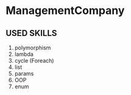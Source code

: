 # ManagementCompany
USED SKILLS
------------
1) polymorphism
2) lambda
3) cycle (Foreach)
4) list
5) params
6) OOP
7) enum
